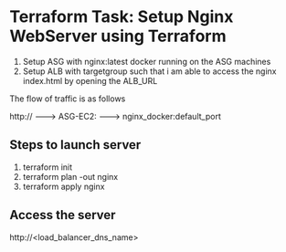 # Terraform Task: Setup Nginx WebServer using Terraform

1) Setup ASG with nginx:latest docker running on the ASG machines
2) Setup ALB with targetgroup such that i am able to access the nginx index.html  by opening the ALB_URL

The flow of traffic is as follows

http:// ---> ASG-EC2: ---> nginx_docker:default_port
## Steps to launch server
1) terraform init
2) terraform plan -out nginx
3) terraform apply nginx

## Access the server
http://<load_balancer_dns_name>
